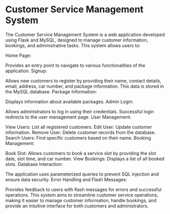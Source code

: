 # Customer Service Management System
The Customer Service Management System is a web application developed using Flask and MySQL, designed to manage customer information, bookings, and administrative tasks. This system allows users to:

Home Page:

Provides an entry point to navigate to various functionalities of the application.
Signup:

Allows new customers to register by providing their name, contact details, email, address, car number, and package information. This data is stored in the MySQL database.
Package Information:

Displays information about available packages.
Admin Login:

Allows administrators to log in using their credentials. Successful login redirects to the user management page.
User Management:

View Users: List all registered customers.
Edit User: Update customer information.
Remove User: Delete customer records from the database.
Search Users: Find specific customers based on their name.
Booking Management:

Book Slot: Allows customers to book a service slot by providing the slot date, slot time, and car number.
View Bookings: Displays a list of all booked slots.
Database Interaction:

The application uses parameterized queries to prevent SQL injection and ensure data security.
Error Handling and Flash Messages:

Provides feedback to users with flash messages for errors and successful operations.
This system aims to streamline customer service operations, making it easier to manage customer information, handle bookings, and provide an intuitive interface for both customers and administrators.
